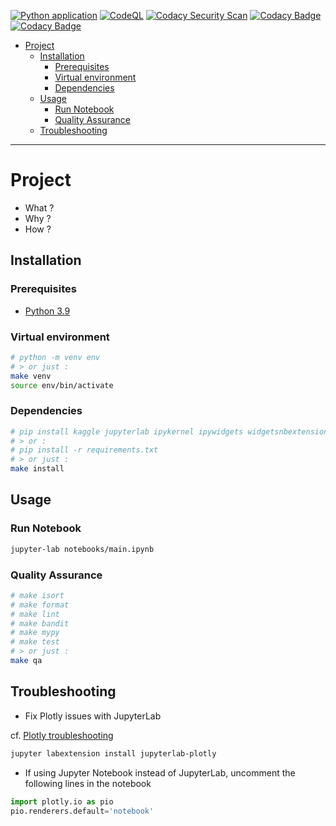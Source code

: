 [![Python application](https://github.com/fleuryc/OC_AI-Engineer_P8_Design-an-autonomous-vehicle/actions/workflows/python-app.yml/badge.svg)](https://github.com/fleuryc/OC_AI-Engineer_P8_Design-an-autonomous-vehicle/actions/workflows/python-app.yml)
[![CodeQL](https://github.com/fleuryc/OC_AI-Engineer_P8_Design-an-autonomous-vehicle/actions/workflows/codeql-analysis.yml/badge.svg)](https://github.com/fleuryc/OC_AI-Engineer_P8_Design-an-autonomous-vehicle/actions/workflows/codeql-analysis.yml)
[![Codacy Security Scan](https://github.com/fleuryc/OC_AI-Engineer_P8_Design-an-autonomous-vehicle/actions/workflows/codacy-analysis.yml/badge.svg)](https://github.com/fleuryc/OC_AI-Engineer_P8_Design-an-autonomous-vehicle/actions/workflows/codacy-analysis.yml)
[![Codacy Badge](https://app.codacy.com/project/badge/Grade/79783b97e49646b69d75353faf117832)](https://www.codacy.com/gh/fleuryc/OC_AI-Engineer_P8_Design-an-autonomous-vehicle/dashboard)
[![Codacy Badge](https://app.codacy.com/project/badge/Coverage/79783b97e49646b69d75353faf117832)](https://www.codacy.com/gh/fleuryc/OC_AI-Engineer_P8_Design-an-autonomous-vehicle/dashboard)

- [Project](#project)
  - [Installation](#installation)
    - [Prerequisites](#prerequisites)
    - [Virtual environment](#virtual-environment)
    - [Dependencies](#dependencies)
  - [Usage](#usage)
    - [Run Notebook](#run-notebook)
    - [Quality Assurance](#quality-assurance)
  - [Troubleshooting](#troubleshooting)

---

# Project

- What ?
- Why ?
- How ?

## Installation

### Prerequisites

- [Python 3.9](https://www.python.org/downloads/)

### Virtual environment

```bash
# python -m venv env
# > or just :
make venv
source env/bin/activate
```

### Dependencies

```bash
# pip install kaggle jupyterlab ipykernel ipywidgets widgetsnbextension graphviz python-dotenv requests matplotlib seaborn plotly shap numpy statsmodels pandas sklearn nltk gensim pyLDAvis spacy transformers tensorflow
# > or :
# pip install -r requirements.txt
# > or just :
make install
```

## Usage

### Run Notebook

```bash
jupyter-lab notebooks/main.ipynb
```

### Quality Assurance

```bash
# make isort
# make format
# make lint
# make bandit
# make mypy
# make test
# > or just :
make qa
```

## Troubleshooting

- Fix Plotly issues with JupyterLab

cf. [Plotly troubleshooting](https://plotly.com/python/troubleshooting/#jupyterlab-problems)

```bash
jupyter labextension install jupyterlab-plotly
```

- If using Jupyter Notebook instead of JupyterLab, uncomment the following lines in the notebook

```python
import plotly.io as pio
pio.renderers.default='notebook'
```
